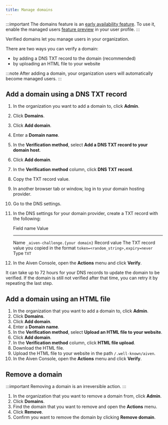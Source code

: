 ```yaml
---
title: Manage domains
---
```


:::important
The domains feature is an
[early availability feature](/docs/platform/concepts/beta_services). To use it, enable the managed users
[feature preview](/docs/platform/howto/feature-preview) in your user profile.
:::

Verified domains let you manage users in your organization.

There are two ways you can verify a domain:

-   by adding a DNS TXT record to the domain (recommended)
-   by uploading an HTML file to your website

:::note
After adding a domain, your organization users will automatically become
managed users.
:::

## Add a domain using a DNS TXT record

1.  In the organization you want to add a domain to, click **Admin**.

2.  Click **Domains**.

3.  Click **Add domain**.

4.  Enter a **Domain name**.

5.  In the **Verification method**, select **Add a DNS TXT record to
    your domain host**.

6.  Click **Add domain**.

7.  In the **Verification method** column, click **DNS TXT record**.

8.  Copy the TXT record value.

9.  In another browser tab or window, log in to your domain hosting
    provider.

10. Go to the DNS settings.

11. In the DNS settings for your domain provider, create a TXT record
    with the following:

      Field name     Value
      -------------- ------------------------------------------------------------------------------------
      Name           `_aiven-challenge.{your domain}`
      Record value   The TXT record value you copied in the format `token=<random_string>,expiry=never`
      Type           `TXT`

12. In the Aiven Console, open the **Actions** menu and click
    **Verify**.

It can take up to 72 hours for your DNS records to update the domain to
be verified. If the domain is still not verified after that time, you
can retry it by repeating the last step.

## Add a domain using an HTML file

1.  In the organization that you want to add a domain to, click
    **Admin**.
2.  Click **Domains**.
3.  Click **Add domain**.
4.  Enter a **Domain name**.
5.  In the **Verification method**, select **Upload an HTML file to your
    website**.
6.  Click **Add domain**.
7.  In the **Verification method** column, click **HTML file upload**.
8.  Download the HTML file.
9.  Upload the HTML file to your website in the path
    `/.well-known/aiven`.
10. In the Aiven Console, open the **Actions** menu and click
    **Verify**.

## Remove a domain

:::important
Removing a domain is an irreversible action.
:::

1.  In the organization that you want to remove a domain from, click
    **Admin**.
2.  Click **Domains**.
3.  Find the domain that you want to remove and open the **Actions**
    menu.
4.  Click **Remove**.
5.  Confirm you want to remove the domain by clicking **Remove domain**.
